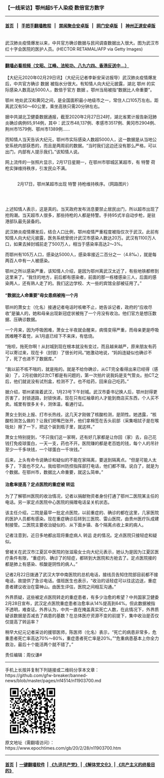 ### 【一线采访】鄂州超5千人染疫 数倍官方数字
------------------------

#### [首页](https://github.com/gfw-breaker/banned-news/blob/master/README.md) &nbsp;&nbsp;|&nbsp;&nbsp; [手把手翻墙教程](https://github.com/gfw-breaker/guides/wiki) &nbsp;&nbsp;|&nbsp;&nbsp; [禁闻聚合安卓版](https://github.com/gfw-breaker/bn-android) &nbsp;&nbsp;|&nbsp;&nbsp; [网门安卓版](https://github.com/oGate2/oGate) &nbsp;&nbsp;|&nbsp;&nbsp; [神州正道安卓版](https://github.com/SzzdOgate/update) 



<div><img alt="" class="aligncenter wp-post-image" src="https://i.epochtimes.com/assets/uploads/2020/02/GettyImages-1196122871-600x400.jpg"/>
<div class="red16 caption">
 武汉肺炎疫情爆发以来，中共官方确诊数据与民间调查数据出入很大。图为武汉市红十字会医院的医护人员。(HECTOR RETAMAL/AFP via Getty Images)
</div>
</div><hr/>

#### [翻墙必看视频（文昭、江峰、法轮功、八九六四、香港反送中...）](https://github.com/gfw-breaker/banned-news/blob/master/pages/link3.md)

<div><p>
 【大纪元2020年02月29日讯】（大纪元记者李新安采访报导）武汉肺炎疫情爆发后，中共官方确诊
 <ok href="https://www.epochtimes.com/gb/tag/%E6%95%B0%E6%8D%AE.html">
  数据
 </ok>
 被指水分很大。有知情人向大纪元披露，湖北
 <ok href="https://www.epochtimes.com/gb/tag/%E9%84%82%E5%B7%9E.html">
  鄂州
 </ok>
 的实际感染人数高达5000人，数倍于官方
 <ok href="https://www.epochtimes.com/gb/tag/%E6%95%B0%E6%8D%AE.html">
  数据
 </ok>
 。鄂州当局被指“数据比人命重要”。
</p>
<p>
 <ok href="https://www.epochtimes.com/gb/tag/%E9%84%82%E5%B7%9E.html">
  鄂州
 </ok>
 地处武汉和黄冈之间，是全国面积最小地级市之一，常住人口105万左右。距离武汉有50～60公里，乘坐高铁只需20分钟左右。
</p>
<p>
 据中共湖北卫健委数据通报，截至2020年2月27日24时，湖北省累计报告新冠肺炎确诊病例65,914例，其中：武汉市48,137例、孝感市3517例、黄冈市2904例、荆州市1579例、鄂州市1389例……
</p>
<p>
 而知情人当天告诉大纪元，鄂州市实际感染人数超5000人，这一数据是从当地公安系统内部获悉的，而且是两周前的数据。“当时我们这边还没有那么严格，可以出门，内部有人提示我们。”该知情人说。
</p>
<p>
 网上流传的一张照片显示，2月17日星期一，在鄂州市鄂城区某超市，有
 <ok href="https://www.epochtimes.com/gb/tag/%E7%89%B9%E8%AD%A6.html">
  特警
 </ok>
 荷枪实弹维持秩序，引发民众不满。
</p>
<figure class="wp-caption aligncenter" id="attachment_11903815" style="width: 450px">
 <ok href="http://i.epochtimes.com/assets/uploads/2020/02/ERd0QmTUwAA2M8T-1.jpeg">
  <img alt="" class="size-medium wp-image-11903815" src="http://i.epochtimes.com/assets/uploads/2020/02/ERd0QmTUwAA2M8T-1-450x600.jpeg"/>
 </ok>
 <br/><figcaption class="wp-caption-text">
  2月17日，鄂州某超市出现
  <ok href="https://www.epochtimes.com/gb/tag/%E7%89%B9%E8%AD%A6.html">
   特警
  </ok>
  持枪维持秩序。（网路图片）
 </figcaption><br/>
</figure><br/>
<p>
 上述知情人表示，这是真的。当天政府发布消息要禁止居民出门，所以超市出现了抢购潮。当天超市人很多，那些持枪的人都是特警。手持95式半自动步枪，是驻港部队最先装备的。
</p>
<p>
 武汉肺炎疫情爆发后，结合人口比例，鄂州疫情严重程度被指仅次于武汉。此前有知情人向大纪元披露，医务系统曾统计武汉市感染人数达20万。武汉有1100万人口，如果去掉封城前走了500万人，相当于感染率高达2～3%。
</p>
<p>
 而鄂州有105万人口，感染达5000人，感染率接近二百分之一（4.8‰），就是每两百人中有一人被感染。
</p>
<p>
 鄂州之所以感染严重，该知情人介绍，是因为鄂州离武汉太近了，有些地铁都修到这里来了。“我住的地方，前后都有感染者，前面的那一栋楼感染三人，后面的感染两人，还有熟人走了的。我们这边学校、大一些的宾馆全部被征用了。”
</p>
<h4>
 “数据比人命重要”母女患病被拖一个月
</h4>
<p>
 鄂州的萧女士（化名）接通记者电话时咳嗽不止，她告诉记者，政府的“应收尽收”是骗人的，她和母亲出现新冠症状被拖了一个月没有收治。他们官方是想压数据、压确诊数据。
</p>
<p>
 一个月来，因为呼吸困难，萧女士半夜就会醒来，病情变得严重，而母亲更是呼吸困难睡不着觉，从1月底已经下不来床，有低烧。
</p>
<p>
 “拖呗，拖死你啊！从封城到现在根本就没有变过，而且越来越严，原来朋友有药可以寄过来，现在卡（封锁）了很长时间。”她激动地说，“妈妈连疑似也确诊不了，死了也进不了数据库。”
</p>
<p>
 “我以前不咳不喘的，就是拖的。就是不给你确诊，从CT完全看得出来已经得（感染）了，2月初做的2次CT都是有问题的，第一次拍片说我妈是支气管炎。拍CT之后，他们就说没有试剂盒，检测不了。也不给药，回来自己吃药。”
</p>
<p>
 据介绍，鄂州紧挨着武汉，1月23号下午封城。武汉市委书记换人后，鄂州封得更厉害了，封锁道路，封锁快递，现在只有红袖章的人才能到商店买东西，个人买不卖。城里有很多关卡，测体温，看通行证。
</p>
<p>
 萧女士到处上报、打市长热线，这几天才刚做了核酸检测，是阴性。她透露，“核酸检测怎么做的？让我们把嘴巴张开，他们拿棉签在舌头前部（采集咽拭子是在喉咙处）擦了一下，把这个装到瓶子里，就这样。”
</p>
<p>
 萧女士特别提到，“不只我们这一家啊，还有好几家都是让你回（家）去，自己花钱打免疫球蛋白，一天一支，药也不开。医院赚的都是老百姓的钱，每个人的吊针至少一千多块钱，一个球蛋白一千块钱。”
</p>
<p>
 后来，上头有命令说确诊和疑似的不能在家隔离，要送到隔离点。“但是可能人太多了，下面也不交人。我给鄂州防控指挥部打电话，他们都不理。说白了，就是为个数据。在鄂州市，数据比人命重要，就这么简单。”
</p>
<h4>
 治愈率提高？定点医院的重症被
 <ok href="https://www.epochtimes.com/gb/tag/%E8%BD%AC%E8%BF%90.html">
  转运
 </ok>
</h4>
<p>
 为了了解鄂州医院的收治情况，记者以捐献物资者身份打通了鄂州二医院某主任的电话。另一家定点医院中心医院的捐赠电话呈关机状态。
</p>
<p>
 该主任介绍，二院是最早一批定点医院，以前重症的、确诊的都在这里，几家医院的医护人员都有感染。现在重症确诊后转到三医院、雷山医院，由贵州医疗队成建制接管。二医院主要收治疑似的、从下面乡镇、各个隔离点收上来的病人。
</p>
<p>
 记者注意到，近日多地都出现将重症病人
 <ok href="https://www.epochtimes.com/gb/tag/%E8%BD%AC%E8%BF%90.html">
  转运
 </ok>
 走的情况。定点医院只接轻症和疑似。
</p>
<p>
 曾被关在武汉市江夏区中医院的张滋瑜女士向大纪元表示，她认为是因为江夏区医疗条件有限，“重症的、确诊了的轻症，都转到大医院和方舱去了。定点医院接的都是肺上有感染、核酸是阴性的病人。”
</p>
<p>
 记者2月22日拨通了武汉大学中南医院的总机电话，接线员告知住院部目前都不接电话，故提供了急诊电话。值班医生也表示，“收治的话轻症可以往这边送，重症患者建议收治在雷神山。由医生评估，医院之间相互沟通。”
</p>
<p>
 外界质疑，这些被定点医院转走的重症患者，有多少治愈的希望？中共国家卫健委2月28日宣布，武汉定点医院重症患者治愈率从14%提高到64%。但此数据被指不透明，难查证。外界认为，中共一直在掩盖真实死亡人数，在此情况下，外界质疑该数据是否减去了病患的基数？在总体医疗资源不变的前提下，集中收治是否仅仅提高了转运率？
</p>
<p>
 稍早大纪元记者采访的援鄂医师，陈医师（化名）表示，“死亡的病患非常多，危重患者死亡率高达70%～80%，重症患者死亡率是20%。”“危重病患基本上你全力救治，最后十个能活两个就不错了。”
</p>
<p>
 责任编辑：周仪谦#
</p>
</div>
<hr/>
手机上长按并复制下列链接或二维码分享本文章：<br/>
https://github.com/gfw-breaker/banned-news/blob/master/pages/nf4514/n11903700.md <br/>
<a href='https://github.com/gfw-breaker/banned-news/blob/master/pages/nf4514/n11903700.md'><img src='https://github.com/gfw-breaker/banned-news/blob/master/pages/nf4514/n11903700.md.png'/></a> <br/>
原文地址（需翻墙访问）：https://www.epochtimes.com/gb/20/2/28/n11903700.htm


------------------------
#### [首页](https://github.com/gfw-breaker/banned-news/blob/master/README.md) &nbsp;|&nbsp; [一键翻墙软件](https://github.com/gfw-breaker/nogfw/blob/master/README.md) &nbsp;| [《九评共产党》](https://github.com/gfw-breaker/9ping.md/blob/master/README.md#九评之一评共产党是什么) | [《解体党文化》](https://github.com/gfw-breaker/jtdwh.md/blob/master/README.md) | [《共产主义的终极目的》](https://github.com/gfw-breaker/gczydzjmd.md/blob/master/README.md)


<img src='http://gfw-breaker.win/banned-news/pages/nf4514/n11903700.md' width='0px' height='0px'/>